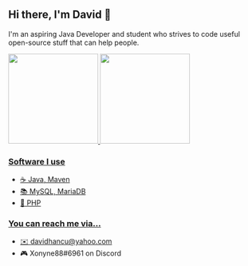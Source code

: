 ## Hi there, I'm David 👋

I'm an aspiring Java Developer and student who strives to code useful open-source stuff that can help people.

<div>
  <a href="https://github.com/Yuhtin">
  <img height="180em" src="https://github-readme-stats.vercel.app/api?username=DavidHancu&theme=radical"/>
  <img height="180em" src="https://github-readme-stats.vercel.app/api/top-langs/?username=DavidHancu&theme=radical&layout=compact"/>
</div>
  
### Software I use
- ☕ Java, Maven
- 📚 MySQL, MariaDB
- 🔗 PHP

### You can reach me via...
- ✉️ davidhancu@yahoo.com
- 🎮 Xonyne88#6961 on Discord
